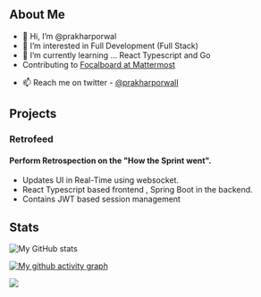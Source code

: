 ## About Me
- 👋 Hi, I’m @prakharporwal
- 👀 I’m interested in Full Development (Full Stack)
- 🌱 I’m currently learning ... React Typescript and Go
- Contributing to [Focalboard at Mattermost](https://github.com/mattermost/focalboard)
<!-- 💞️ I’m looking to collaborate on--> 
- 📫 Reach me on twitter - [@prakharporwall](https://twitter.com/prakhartwt)

<!---
prakharporwal/prakharporwal is a ✨ special ✨ repository because its `README.md` (this file) appears on your GitHub profile.
You can click the Preview link to take a look at your changes.
--->
## Projects
### Retrofeed
#### Perform Retrospection on the "How the Sprint went".
- Updates UI in Real-Time using websocket.
- React Typescript based frontend , Spring Boot in the backend.
- Contains JWT based session management 

## Stats
![My GitHub stats](https://github-readme-stats.vercel.app/api?username=prakharporwal&show_icons=true&theme=material-palenight)

[![My github activity graph](https://activity-graph.herokuapp.com/graph?username=prakharporwal&theme=material-palenight)](https://github.com/prakharporwal)

![](https://komarev.com/ghpvc/?username=prakharporwal&color=red)

